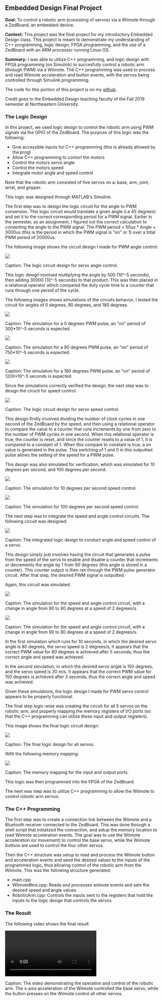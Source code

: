 ## Embedded Design Final Project

**Goal:** To control a robotic arm (consisting of servos) via a Wiimote through a ZedBoard, an embedded device.

**Context:** This project was the final project for my introductory Embedded Design class. This project is meant to demonstrate my understanding of C++ programming, logic design, FPGA programming, and the use of a ZedBoard with an ARM processor running Linux OS.

**Summary:** I was able to utilize C++ programming, and logic design with FPGA programming (on Simulink) to succesfully control a robotic arm (through PWM) via a Wiimote. The C++ programming was used to process and read Wiimote acceleration and button events, with the servos being controlled through Simulink programming.

The code for this portion of this project is on my
<a href="https://github.com/gajjara/EmbeddedDesignFinal">github</a>.

Credit goes to the Embedded Design teaching faculty of the Fall 2019 semester at Northeastern University.

### The Logic Design
In this project, we used logic design to control the robotic arm using PWM signals via the GPIO of the ZedBoard. The purpose of this logic was the following:
- Give accessible inputs for C++ programming (this is already allowed by the prog)
- Allow C++ programming to contorl the motors
- Control the motors servo angle
- Control the motors speed
- Integrate motor angle and speed control

Note that the robotic arm consisted of five servos on a: base, arm, joint, wrist, and gripper.

This logic was designed through MATLAB's Simulink.

The first step was to design the logic circuit for the angle to PWM conversion. This logic circuit would translate a given angle (i.e 45 degrees) and set it to the correct corresponding period for a PWM signal. Earlier in the semester, as an assignment, I figured out the correct calculation to converting the angle to the PWM signal. The PWM period = 50us * Angle + 3000us (this is the period in which the PWM signal is "on" or 1) over a total PWM period of 20000us. 

The following image shows the circuit design I made for PWM angle control:

<img src = "images/embedded_logic_pwm_angle.png?raw=true"/>

Caption: The logic circuit design for servo angle control.

This logic design involved multiplying the angle by 500 (10^-5 seconds), then adding 30000 (10^-5 seconds) to that product. This was then placed in a relational operator which compared the duty cycle time to a counter that runs through one period of the cycle.

The following images shows simulations of the circuits behavior, I tested the circuit for angles of 0 degrees, 90 degrees, and 180 degrees.

<img src = "images/embedded_logic_angle_sim1.png?raw=true"/>

Caption: The simulation for a 0 degrees PWM pulse, an "on" period of 300*10^-5 seconds is expected.

<img src = "images/embedded_logic_angle_sim2.png?raw=true"/>

Caption: The simulation for a 90 degrees PWM pulse, an "on" period of 750*10^-5 seconds is expected.

<img src = "images/embedded_logic_angle_sim3.png?raw=true"/>

Caption: The simulation for a 180 degrees PWM pulse, an "on" period of 1200*10^-5 seconds is expected.

Since the simulations correctly verified the design, the next step was to design the cirucit for speed control. 

<img src = "/images/embedded_speed_control.png?raw=true"/>

Caption: The logic circuit design for servo speed control.

This design firstly involved dividing the number of clock cycles in one second of the ZedBoard by the speed, and then using a relational operator to compare the value to a counter that runs increments by one from zero to the number of PWM cycles in one second. When this relational operator is true, the counter is reset, and since the counter resets to a value of 1, it is compared to a constant of 1. When this compare to constant is true, a on value is generated in the pulse. This switching of 1 and 0 in this outputted pulse allows the setting of the speed for a PWM pulse.

This design was also simulated for verification, which was simulated for 10 degrees per second, and 100 degrees per second.

<img src = "images/embedded_logic_speed_sim1.png?raw=true"/>

Caption: The simulation for 10 degrees per second speed control.

<img src = "images/embedded_logic_speed_sim2.png?raw=true"/>

Caption: The simulation for 100 degrees per second speed control.

The next step was to integrate the speed and angle control circuits. The following circuit was designed:

<img src = "images/embedded_integrated.png?raw=true"/>

Caption: The integrated logic design to conduct angle and speed control of a servo.

This design simply just involves having the circuit that generates a pulse from the speed of the servo to enable and disable a counter that increments or decrements the angle by 1 from 90 degrees (this angle is stored in a counter). This counter output is then ran through the PWM pulse generator circuit. After that step, the desired PWM signal is outputted.

Again, this circuit was simulated.

<img src = "images/embedded_integrated_sim1.png?raw=true"/>

Caption: The simulation for the speed and angle control circuit, with a change in angle from 90 to 80 degrees at a speed of 2 degrees/s.

<img src = "images/embedded_integrated_sim2.png?raw=true"/>

Caption: The simulation for the speed and angle control circuit, with a change in angle from 90 to 80 degrees at a speed of 2 degrees/s.

In the first simulation which runs for 10 seconds, in which the desired servo angle is 80 degrees, the servo speed is 2 degrees/s, it appears that the correct PWM value for 80 degrees is achieved after 5 seconds; thus the correct angle and speed was achieved.

In the second simulation, in which the desired servo angle is 150 degrees, and the servo speed is 20 m/s. It appears that the correct PWM value for 150 degrees is achieved after 3 seconds; thus the correct angle and speed was achieved.

Given these simulations, the logic design I made for PWM servo control appears to be properly functional.

The final step logic-wise was creating the circuit for all 5 servos on the robotic arm, and properly mapping the memory registers of I/O ports (so that the C++ programming can utilize these input and output registers).

This image shows the final logic circuit design:

<img src = "images/embedded_final_design.png?raw=true"/>

Caption: The final logic design for all servos.

With the following memory mapping:

<img src = "images/embedded_final_memory.png?raw=true"/>

Caption: The memory mapping for the input and output ports.

This logic was then programmed into the FPGA of the ZedBoard.

The next was step was to utilize C++ programming to allow the Wiimote to control robotic arm servos.

### The C++ Programming
The first step was to create a connection link between the Wiimote and a Bluetooth receiver connected to the ZedBoard.
This was done through a shell script that initialized the connection, and setup the memory location to read Wiimote acceleration events.
The goal was to use the Wiimote acceleration (or movement) to control the base servo, while the Wiimote buttons are used to control the four other servos.

Then the C++ structure was setup to read and process the Wiimote button and acceleration events and send the desired values to the inputs of the programmed logic, thus allowing control of the robotic arm from the Wiimote. This was the following structure generated:

- main.cpp
- WiimoteBtns.cpp: Reads and processes wiimote events and sets the desired speed and angle values
- RoboticArm.cpp: Controls the inputs sent to the registers that hold the inputs to the logic design that controls the servos

### The Result

The following video shows the final result:

<video controls>
  <source src="images/embedded_operation.mp4" type="video/mp4">
  Your browser does not support the video tag.
</video>

Caption: The video demonstrating the operation and control of the robotic arm. The x-axis acceleration of the Wiimote controlled the base servo, while the button presses on the Wiimote control all other servos.
